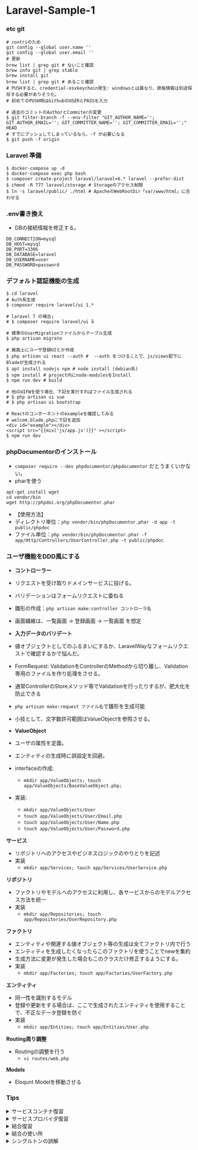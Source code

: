 # Laravel-Sample-1

### etc git
```sh:
# contriのため
git config --global user.name ''
git config --global user.email ''
# 更新
brew list | grep git # ないこと確認
brew info git | grep stable
brew install git
brew list | grep git # あること確認
# PUSHすると、credential-osxkeychain発生: windowsとは異なり、資格情報は別途保存する必要がありそうだ。
# 初めてのPUSH時はGithubのUSERとPASSを入力

# 過去のコミットのAuthorとCommiterの変更
$ git filter-branch -f --env-filter "GIT_AUTHOR_NAME=''; GIT_AUTHOR_EMAIL=''; GIT_COMMITTER_NAME=''; GIT_COMMITTER_EMAIL='';" HEAD 
# すでにプッシュしてしまっているなら、-f が必要になる
$ git push -f origin
```

### Laravel 準備

```sh:
$ docker-compose up -d
$ docker-compose exec php bash
$ composer create-project laravel/laravel=6.* laravel --prefer-dist
$ chmod -R 777 laravel/storage # Storageのアクセス制限
$ ln -s laravel/public/ ./html # ApacheのWebRootDir「var/www/html」に合わせる 
```

### .env書き換え
- DBの接続情報を修正する。

```.env
DB_CONNECTION=mysql
DB_HOST=mysql
DB_PORT=3306
DB_DATABASE=laravel
DB_USERNAME=user
DB_PASSWORD=password
```

### デフォルト認証機能の生成

```sh:
$ cd laravel
# Auth系生成
$ composer require laravel/ui 1.* 

# laravel 7 の場合↓
# $ composer require laravel/ui å

# 標準のUserMigrationファイルからテーブル生成
$ php artisan migrate

# 画面上にユーザ登録UIとか作成
$ php artisan ui react --auth #  --auth をつけることで、js/views配下にBladeが生成される
$ apt install nodejs npm # node install (debian系)
$ npm install # project内にnode-modulesをInstall
$ npm run dev # build

# 他のUIFWを使う場合、下記を実行すればファイル生成される
# $ php artisan ui vue
# $ php artisan ui bootstrap

# Reactのコンポーネントのexampleを確認してみる
# welcom.blade.phpに下記を追加
<div id="example"></div>
<script src="{{mix('js/app.js')}}" ></script>
$ npm run dev
```

### phpDocumentorのインストール
- `composer require --dev phpdocumentor/phpdocumentor` だとうまくいかない。
- pharを使う
```sh:
apt-get install wget
cd vendor/bin
wget http://phpdoc.org/phpDocumentor.phar
```
- 【使用方法】
- ディレクトリ単位：`php vendor/bin/phpDocumentor.phar -d app -t public/phpdoc`
- ファイル単位：`php vendor/bin/phpDocumentor.phar -f app/Http/Controllers/UserController.php -t public/phpdoc`

### ユーザ機能をDDD風にする

- **コントローラー**
- リクエストを受け取りドメインサービスに投げる。
- バリデーションはフォームリクエストに委ねる
- 雛形の作成：`php artisan make:controller コントローラ名`
- 画面繊維は、一覧画面 → 登録画面 → 一覧画面 を想定

- **入力データのバリデート**
- 値オブジェクトとしてのふるまいにするか、LaravelWayなフォームリクエストで確認するかで悩んだ。
- FormRequest: ValidationをControllerのMethodから切り離し、Validation専用のファイルを作り処理をさせる。
- 通常ControllerのStoreメソッド等でValidationを行ったりするが、肥大化を防止できる
- `php artisan make:request ファイル名`で雛形を生成可能
- 小技として、文字数許可範囲はValueObjectを参照させる。

- **ValueObject**
- ユーザの属性を定義。
- エンティティの生成時に誤設定を回避。
- interfaceの作成: 
  - `mkdir app/ValueObjects; touch app/ValueObjects/BaseValueObject.php;`
- 実装:
  - `mkdir app/ValueObjects/User`
  - `touch app/ValueObjects/User/Email.php`
  - `touch app/ValueObjects/User/Name.php`
  - `touch app/ValueObjects/User/Password.php`

**サービス**
- リポジトリへのアクセスやビジネスロジックのやりとりを記述
- 実装
  - `mkdir app/Services; touch app/Services/UserService.php`

**リポジトリ**
- ファクトリやモデルへのアクセスに利用し、各サービスからのモデルアクセス方法を統一
- 実装
  - `mkdir app/Repositories; touch app/Repositories/UserRepository.php`

**ファクトリ**
- エンティティや関連する値オブジェクト等の生成は全てファクトリ内で行う
- エンティティを生成したくなったらこのファクトリを使うことでnewを集約
- 生成方法に変更が発生した場合もこのクラスだけ修正するようにする。
- 実装
  - `mkdir app/Factories; touch app/Factories/UserFactory.php`

**エンティティ**
- 同一性を識別するモデル
- 登録や更新をする場合は、ここで生成されたエンティティを使用することで、不正なデータ登録を防ぐ
- 実装
  - `mkdir app/Entities; touch app/Entities/User.php`

**Routing周り調整**
- Routingの調整を行う
  - `vi routes/web.php`

**Models**
- Eloqunt Modelを移動させる

### Tips

<details><summary>サービスコンテナ復習</summary>

**サービスコンテナとは**
- サービスコンテナ = **インスタンスを自動的に生成してくれる**(new の機能を拡張したようなもの)

**サービスコンテナを利用するには**
- サービス化したいクラスを作る
- (サービスプロバイダを作ってapp.phpに登録)
- (registerにインスタンス化する方法を定義)
- (bootでサービス同士の依存解決)
- (ファサード定義してapp.phpに登録)
- サービスコンテナにインスタンスを提供してもらう
- ()は省略可能

**サービスプロバイダ**
- サービスコンテナとは**無関係**
- 名前が似ているだけ

**サービスコンテナ**
- クラスのインスタンスを生成・預かってくれる

**サービスコンテナにクラスのインスタンスを作ってもらうには**
- 一般的なPHPの場合
  - `$sampleobject = new App\SampleClass;`
- Laravelのサービスコンテナの場合
  - `$sampleobject = app()->make('App\SampleClass');`
- app()->make()はどこでも使用でき、このコードを使用するための準備は不要。
  - app()はグローバル関数として定義されているので、Laravelアプリならクラスの中でも外でも、いつでもどこでも呼ぶことができる。
  - 呼ぶと、サービスコンテナが出てくる。つまり、app() = サービスコンテナ。
  - 準備もいらない。サービスプロバイダに登録するとかもいらない。クラスがきちんと定義(new でインスタンスできる状態)されているならすぐ実行できる。
  - (new SampleClass) でもよいし app()->make(SampleClass) でもよい。
  - 他にも書き方がある。
  ```php:
    $sampleobject = app()->make('App\SampleClass'); // コンテナがインスタンスを作る
    $sampleobject = Illuminate\Container\Container::getInstance()->make('App\SampleClass'); // コンテナを取ってきてインスタンスを作る
    $sampleobject = app()->resolve('App\SampleClass'); // コンテナがクラスの依存を解決する
    $sampleobject = resolve('App\SampleClass'); // クラスの依存を解決する
    $sampleobject = app('App\SampleClass'); // インスタンス
    $sampleobject = Illuminate\Foundation\Application::getInstance()->make('App\SampleClass'); // アプリ本体を取ってきてインスタンスを作る
  ```
  - 上記からわかるように、Laravel = サービスコンテナ
</details>

<details><summary>サービスプロバイダ復習</summary>

**サービスプロバイダとは**
- サービスコンテナ = **インスタンス化をする方法を定義する場所**

**サービスコンテナの内部の動き**
- クラスのコンストラクタに引数がある場合
  - クラスのコンストラクタ引数をチェックする。
  - 引数のタイプヒントにクラスが指定されていると、そのクラスをサービスコンテナで再帰的に生成する。
  - 生成されたインスタンスをコンストラクタに渡して、クラスをnewする。
- クラスのコンストラクタに引数がない場合
  - クラスのコンストラクタ引数をチェックする。
  - クラスをnewする。

**結合**
- 「インスタンスの生成方法」をカスタマイズする仕組み

**シングルトン**
- `app()->singleton('App\SampleClass');`
- 上記の記述は、**「App\SampleClassを生成するときはシングルトンとして生成」**という指示。
- 上記の記述により、サービスコンテナは**最初の app('App\SampleClass') で生成されたインスタンスをストックしておき、2回目以降はそのインスタンスを渡す**ようになる。
- つまり、アプリケーションの中で`app('App\SampleClass')`を何回実行しても、生成されるインスタンスは絶対に１つ。
- では、`app()->singleton('App\SampleClass');`の1行はどこで書くのか？ 
- 正解は、どこでも書ける。一番最初の`app('App\SampleClass')`の直前でも良い。おすすめの場所は「サービスプロバイダ」。
- 「サービスプロバイダ」の場所は、`app/Providers/AppServiceProvider.php`とか。
- `AppServiceProvider`の`register`メソッドに下記のような記述を行う。
```php:
    public function register()
    {
        $this->app->singleton('App\SampleClass'); // $this-> ではなく app()->singleton としても同じこと（$this->のほうがちょっとだけ早い）
    }
```

**サービスプロバイダとは(まとめ)**
- 「クラスインスタンスを初期化するための場所」
- なぜ必要なのか？
  - 「特定のクラスが使用する値の初期化」「特定のクラスが使用する別のクラスの初期化」などは、通常クラス変数やクラスのコンストラクタに定義していた。
  - しかし、クラスの環境依存度が高まってしまい、移管、移植、変更、テストが難しくなってしまう。
  - それを解決するため。
- 実行環境によって変わる初期値(BASEドメイン, DBサーバーのIPなど): .env
- アプリケーション実行中はどこでも不変な定数(都道府県IDなど): /config/xxx.php
- 特定のクラスが使う定数(外部APIのURLやTOKEN): .envに書いてサービスプロバイダ
- 特定のクラスが使う別クラスインスタンス(HTTPモジュールなど): サービスプロバイダ
- アプリケーション全体で使うインスタンス: サービスプロバイダ

</details>

<details><summary>結合復習</summary>

**結合とは**
- 基本形: `app()->bind( $abstract, $concrete );`
- 記述する場所はどこでも問題ないが、`AppServiceProvider`が無難。
- `AppServiceProvider`の`boot`メソッドでも`register`メソッドでもどちらでも問題ない。
  - `boot`と`register`の違いは実行されるタイミング
  - 先に`register`メソッドが実行される。すべてのServiceProviderのregisterが終わった後に、`boot`メソッドが実行される。
  - 使い分けとしては、**他のServiceのインスタンスを使いたい**場合は、`boot`、**独立した初期化**の場合は`register`に記述する。
- `$abstract`, `$concrete` がわかりづらいが要は、`$label`, `$service`という感じ。
  - $abstract: 抽象。ラベルである、サービスコンテナに入れるものにはそれぞれラベルを貼り付ける。ラベルなので文字列。ユニーク。
  ```php:
    // 預ける Labelはなんでも良い。
    app()->bind('date', $concrete1);
    app()->bind('App\User', $concrete2);
    app()->bind( MyClass::class, $concrete3); // ::class で完全なクラス名を取得する (https://stackoverflow.com/questions/35378270/myclassclass-get-string-representation-of-myclass)
    // 取り出す
    app()->bind('date'); // concrete1
    app()->bind('App\User'); // concrete2
    app()->bind(MyClass::class); // concrete3
  ```
  - $concrete: 具象。文字列（クラス名）かクロージャ。
  - クラス名が指定されていると、サービスコンテナはそのクラスをnewして、インスタンスを返す。
  ```php:
    // 預ける
    app()->bind('StdClass', 'StdClass');
    // 取り出す
    $a = app('StdClass');
    var_dump($a);
    //>>> class stdClass#2911 (0) {
    //>>> }
  ```
  - ちなみに、取り出すたびにインスタンスは新しく生成される。シングルトンではない。
  ```php:
    app()->bind('StdClass', 'StdClass');
    $a = app('StdClass'); spl_object_hash($a);
    //>>> "000000007dc70f4a0000000054e8bfb6"
    $a = app('StdClass'); spl_object_hash($a);
    //>>> "000000007dc70f7e0000000054e8bfb6"
  ```
  - さらに、具象自体は省略可能である。その場合、抽象と同じ文字列名が使用される。
  ```php:
    // 2つとも同じ。
    app()->bind('StdClass', 'StdClass');
    app()->bind('StdClass');
  ```
  - シングルトンの表現方法を振り返る。
  ```php:
      // 2つとも同じ。
    app()->singleton('App\MyClass');
    app()->singleton('App\MyClass','App\MyClass');
  ```
  - さらに、シングルトンはbindで置き換えることが可能
  ```php:
    app()->singleton('App\MyClass','App\MyClass');
    app()->bind     ('App\MyClass','App\MyClass', true);
  ```
  - bindの第3引数のshareモード。「newするのは最初の1回だけで、次からは生成済みのインスタンスを返す」
  ```php:
    app()->bind('std','stdClass',true);

    $s = app('std'); spl_object_hash($s); //>>> "000000002fa3c3390000000018649e8a"
    $s = app('std'); spl_object_hash($s); //>>> "000000002fa3c3390000000018649e8a"

    // シングルトンなので、オブジェクトを変更して、別のところで再取得しても反映されている。
    $s->sample = "sample";
    $s2 = app('std'); 
    echo $s2->sample; //>>> "sample"
  ```
  - 具象をクロージャで定義する場合、返せるものだったら何でも良い。
  ```php:
    app()->bind( 'DateTime', function(){ return new DateTime; } );
    echo app( 'DateTime' )->format('Y-m-d'); //>>> 2019-03-20
    // より具体的に実装しても問題ない
    app()->bind( 'birthday', function(){ return new DateTime('1991/04/29'); } );
    echo app( 'birthday' )->format('Y-m-d'); //>>> 1991-04-29
    app()->bind( 'fourty-two', function(){ return 42; } );
    echo app( 'fourty-two' ); //>>> 42
    // 生成済のインスタンスを預けてみる
    $instance = new DateTime('2019/02/10');
    app()->bind( 'some-date', function() use ($instance) { return $instance; } );
    echo app( 'some-date' )->format('Y-m-d'); //>>> 2019-02-10
  ```

**まとめ**
```php:
// 入れる
app()->bind( $label, 'ClassName' );
app()->bind( $label, function(){ return $anything; } );

// 出す
app( $label );
```
</details>

<details><summary>結合の使い所</summary>

**固定値で初期化を行う (よく見かける)**
- 例えばRedisのクライアントクラス。
- サーバ情報等の特定値を初期設定したいとき。初期化するクラスにその設定値を指定してシングルトンとして登録する。
- ちなみに、特定値は.envではなくconfig()ヘルパーを使うようにすると良い。
  - https://github.com/laravel/framework/blob/197a7c3b86d24b8698c61107263b68cb737d51c8/src/Illuminate/Foundation/Bootstrap/LoadEnvironmentVariables.php#L12-L31
  - .envファイルを読み込む箇所のソースコードを確認すればわかるが、**`.env`ファイルの読み込みは、`php artisan config:cache`をしていない場合にしか読み込まれない**
  - キャッシュを有効にしている場合、.envに書いているだけで、「シェルから起動する時点で定義されていない環境変数はすべて未定義」になってしまう。
```php:
// AppServiceProvider.php
$this->app()->singleton(\Predis\Client::class, function(app){
    return new \Predis\Client(
        [
            'scheme' => config('database.redis.default.scheme', 'tcp'),
            'host'   => config('database.redis.default.host', '127.0.0.1'),
            'port'   => config('database.redis.default.port', 6379),
        ],
        [
            'parameters' => [
                'password' => config('database.redis.default.password', null),
                'database' => config('database.redis.default.database', 0),
            ],
        ]
    )
});

// 上記を使用する箇所
$client = app(\Predis\Client::class);
```

**インタフェースから実装クラス**
- 例えば、`laravel/bootstrap/app.php`でも使用しているパターン。
- 一般的に、クラスはインタフェースと分けて実装したほうがよい。**機能を使いたいクラスからは提供側のinterfaceを参照する**のが望ましい。
- 結合を定義しておくことで、実際に動かすときに、そのインターフェースを実装したクラスを注入する
```php:
// AppServiceProvider.php
$this->app->singleton(\App\ProductInterface::class, \App\Product::class);
$this->app->bind(\App\SearchConditionInterface::class, \App\SearchCondition::class);

// 機能を使う側のクラスの書き方
class MyClass 
{
  // コンストラクタインジェクション
  public function __construct( \App\ProductInterface $productService )
  {
      $productService->... // \App\Product のインスタンスが注入される
```

**場合によって初期化する**
- クラスのインスタンスは必ずnewから始まるわけではない。
- 例えば、セッションやファイルにシリアライズされて保存されたインスタンスがある場合、それを使い、ない場合はnewといった感じ。
```php:
// AppServiceProvider.php
// セッションに保存されていたシングルトンを復旧
$this->app->singleton(\App\SessionStore::class, function ($app) {
    // キーが存在していない場合に返すデフォルト値を第2引数に指定できる
    $obj = session('_SESSION_STORE', null);
    return $obj ?? new \App\SessionStore();
});
```
</details>

<details><summary>シングルトンの誤解</summary>

- 当然だが、下記のようなsessionのように画面を跨いで同じインスタンスを引き継ぐことはできない。
```php:
// AppServiceProvider.php
public function register() {
    $this->app->singleton(OrgService::class,OrgService::class);
}
// シングルトンなOrgServiceをOrgControllerで使用する。
class OrgController extends Controller{
    public function input(Request $request){
        spl_object_hash(resolve(OrgService::class);　#・・・A
        spl_object_hash(resolve(OrgService::class);　#・・・B ※Aと同じ識別子を確認
    }

    public function confirm(Request $request){
        spl_object_hash(resolve(OrgService::class);　#・・・C ※A,Bと異なる識別子を確認
    }
}
```
- これはそもそもリクエストのタイミングでPHPプロセスが異なっている。
```sh:
(間違い)
                                        OrgController@input
    Request -> PHPプロセス-> Laravel ->                         -> singleton
                                        OrgController@confirm
(正解)
Request -> PHPプロセス -> Laravel ->  OrgController@input -> singleton
Request -> PHPプロセス -> Laravel ->  OrgController@confirm -> singleton
```
- シングルトンは1回のPHPセッションでしか共有されない。コントローラも同じ。シングルトンもコントローラもリクエスト毎に毎回作り直される。前のことは覚えていない。
- ただし、シングルトンごとsessionデータに保存する方法を使えばSession経由になるので、維持させることは可能。

</details>